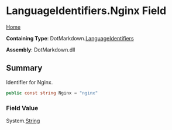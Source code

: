 <a name="_top"></a>

# LanguageIdentifiers\.Nginx Field

[Home](../../../README.md#_top)

**Containing Type**: DotMarkdown\.[LanguageIdentifiers](../README.md#_top)

**Assembly**: DotMarkdown\.dll

## Summary

Identifier for Nginx\.

```csharp
public const string Nginx = "nginx"
```

### Field Value

System\.[String](https://docs.microsoft.com/en-us/dotnet/api/system.string)

